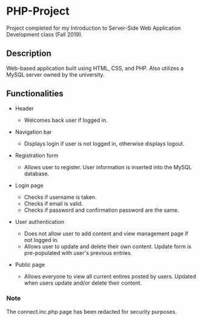 # PHP-Project

Project completed for my Introduction to Server-Side Web Application Development class (Fall 2019). 

## Description

Web-based application built using HTML, CSS, and PHP. Also utilizes a MySQL server owned by the university.  

## Functionalities

* Header
  * Welcomes back user if logged in. 
* Navigation bar
  * Displays login if user is not logged in, otherwise displays logout.
* Registration form
  * Allows user to register. User information is inserted into the MySQL database.
* Login page
  * Checks if username is taken.
  * Checks if email is valid.
  * Checks if password and confirmation password are the same.

* User authentication 
  * Does not allow user to add content and view management page if not logged in.
  * Allows user to update and delete their own content. Update form is pre-populated with user's previous entries.
* Public page
  * Allows everyone to view all current entires posted by users. Updated when users update and/or delete their content.

### Note

The connect.inc.php page has been redacted for security purposes. 
